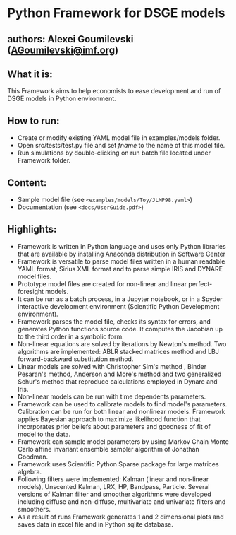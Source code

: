 # Python Framework for DSGE models
 
## authors: Alexei Goumilevski (AGoumilevski@imf.org)
 
## What it is:
This Framework aims to help economists to ease development and run 
of DSGE models in Python environment.
 
 ## How to run:
 - Create or modify existing YAML model file in examples/models folder.
 - Open src/tests/test.py file and set *fname* to the name of this model file.
 - Run simulations by double-clicking on run batch file located under Framework folder.

## Content:
 - Sample model file (see `<examples/models/Toy/JLMP98.yaml>`)
 - Documentation (see `<docs/UserGuide.pdf>`)

## Highlights:
- Framework is written in Python language and uses only Python libraries that are available by installing Anaconda distribution in Software Center
- Framework is versatile to parse model  files written in a human readable YAML format, Sirius XML format and to parse simple IRIS and DYNARE model files.
- Prototype model files are created for non-linear and linear perfect-foresight models.
- It can be run as a batch process, in a Jupyter notebook, or in a Spyder interactive development environment (Scientific Python Development environment).
- Framework parses the model file, checks its syntax for errors, and generates Python functions source code.  It computes the Jacobian up to the third order in a symbolic form.
- Non-linear equations are solved by iterations by Newton's method.  Two algorithms are implemented: ABLR stacked matrices method and LBJ forward-backward substitution method.
- Linear models are solved with  Christopher Sim's method , Binder Pesaran's method, Anderson and More's method and two generalized Schur's method that reproduce calculations employed in Dynare and Iris.
- Non-linear models can be run with time dependents parameters.
- Framework can be used to calibrate models to find model's parameters. Calibration can be run for both linear and nonlinear models.  Framework applies Bayesian approach to maximize likelihood function that incorporates prior beliefs about parameters and goodness of fit of model to the data.
- Framework can sample model parameters by using Markov Chain Monte Carlo affine invariant ensemble sampler algorithm of Jonathan Goodman.
- Framework uses Scientific Python Sparse package for large matrices algebra.
- Following filters were implemented: Kalman (linear and non-linear models), Unscented Kalman, LRX, HP, Bandpass, Particle.  Several versions of Kalman filter and smoother algorithms were developed including diffuse and non-diffuse, multivariate and univariate filters and smoothers.
- As a result of runs Framework generates 1 and 2 dimensional plots and saves data in excel file and in Python sqlite database.
